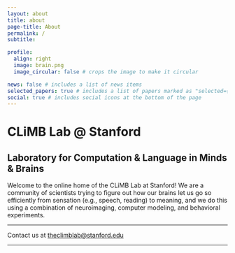 ```yaml
---
layout: about
title: about
page-title: About
permalink: /
subtitle: 

profile:
  align: right
  image: brain.png
  image_circular: false # crops the image to make it circular

news: false # includes a list of news items
selected_papers: true # includes a list of papers marked as "selected={true}"
social: true # includes social icons at the bottom of the page
---
```


# CLiMB Lab @ Stanford
## Laboratory for Computation & Language in Minds & Brains

Welcome to the online home of the CLiMB Lab at Stanford! We are a community of scientists trying to 
figure out how our brains let us go so efficiently from sensation (e.g., speech, reading) to meaning, 
and we do this using a combination of neuroimaging, computer modeling, and behavioral experiments. 


---

Contact us at <i class="fa fa-envelope"></i> 
<a href= "mailto:theclimblab@stanford.edu">theclimblab@stanford.edu</a>

--- 
